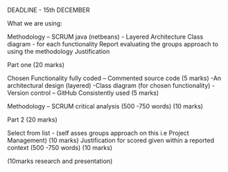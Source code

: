 DEADLINE - 15th DECEMBER

What we are using: 

  Methodology – SCRUM
  java (netbeans) - Layered Architecture
  Class diagram - for each functionality 
  Report evaluating the groups approach to using the methodology 
  Justification 



Part one (20 marks) 

Chosen Functionality fully coded – Commented source code (5 marks)
  -An architectural design (layered)
  -Class diagram (for chosen functionality)
  -Version control – GitHub Consistently used (5 marks) 


Methodology – SCRUM   critical analysis (500 -750 words) (10 marks)



Part 2   (20 marks)
	
Select from list - (self asses groups approach on this i.e Project Management) (10 marks)
Justification for scored given within a reported context (500 -750 words)  (10 marks)



(10marks research and presentation)
